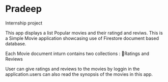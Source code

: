 # Pradeep
Internship project


This app displays a list Popular movies and their ratingd and reviws. This is a Simple Movie application showcasing use of  Firestore document based database.

Each Movie document inturn contains two collections :
Ratings and Reviews

User can give ratings and reviews to the movies by loggin in the application.users can also read the synopsis of the movies in this app.


